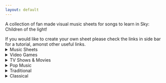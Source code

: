 ```yaml
---
layout: default
---
```


<p>A collection of fan made visual music sheets for songs to learn in Sky: Children of the light!</p>
If you would like to create your own sheet please check the links in side bar for a tutorial, amonst other useful links.


<details>
  <summary>Music Sheets</summary>
  
Can't Help Falling in Love (Intro)<br />
Graduation Photo<br />
Hallelujah<br />
Illusionary Daytime Flute<br />
Kiss the Rain<br />
Love Like You<br />
Mitsuha's Theme - Kimi No Na wa<br />
Superstition<br />
You are my Sunshine<br />
</details>

<details>
  <summary>Video Games</summary>
  
Dearly Beloved - Kingdom Hearts   

Pokemon Center Theme  

Song of Storms - Legend of Zelda  

Super Mario NES Theme (simple version)  

Super Mario NES Theme (with chords)  

Sweden (Minecraft) - C418  

Threshold (Journey)  

Zelda's Lullaby (Ocarina of Time)  
</details>

<details>
  <summary>TV Shows & Movies</summary>

Always With Me - Spirited Away
Binary Sunset - Star Wars
Dango daikazoku - Kyoto Animation
Davy Jones Theme - Pirates of the Caribbean
Do-Re-Mi - The Sound of Music
Godfather Theme - Speak Softly Love
Harry Potter - Hedwig's Theme (Advanced)
Little Boxes - Weeds
Married Life - UP
My Heart Will Go On - Titanic Theme
Rugrats Theme
Shiny (Moana)
Somewhere Over the Rainbow (Advanced)
穿越时空的思念
</details>

<details>
  <summary>Pop Music</summary>
  
Eleanor Rigby (The Beatles)
Hey Jude (The Beatles)
Island in the Sun (Weezer)
Kaze wo atsumete (Happy End, 1971)
Last Christmas (first verse)
Take on me (A-Ah)
With a little help from my friends (The Beatles)
Yellow Submarine (The Beatles)
Yesterday (The Beatles)
Young Dumb & Broke (Khalid)
</details>

<details>
  <summary>Traditional</summary>
  
Amazing Grace (John Newton)
American folk songs
Scarborough Fair
</details>

<details>
  <summary>Classical</summary>
  
Carol of the Bells
Clair de Lune - Debussy
Für Elise (Beethoven)
Jesu, Joy of Man's Desiring
Lullaby (Brahms)
Ode to Joy (Beethoven)
</details>
